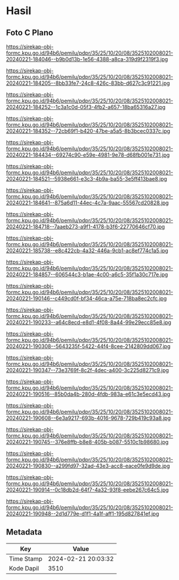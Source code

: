 # Hasil

## Foto C Plano

https://sirekap-obj-formc.kpu.go.id/94b6/pemilu/pdpr/35/25/10/20/08/3525102008021-20240221-184046--b9b0d13b-1e56-4388-a8ca-319d9f2319f3.jpg

https://sirekap-obj-formc.kpu.go.id/94b6/pemilu/pdpr/35/25/10/20/08/3525102008021-20240221-184205--8bb33fe7-24c8-426c-83bb-d627c3c91221.jpg

https://sirekap-obj-formc.kpu.go.id/94b6/pemilu/pdpr/35/25/10/20/08/3525102008021-20240221-184252--1c3a1c0d-05f3-4fb2-a657-18ba65316a27.jpg

https://sirekap-obj-formc.kpu.go.id/94b6/pemilu/pdpr/35/25/10/20/08/3525102008021-20240221-184352--72cb69f1-b420-47be-a5a5-8b3bcec0337c.jpg

https://sirekap-obj-formc.kpu.go.id/94b6/pemilu/pdpr/35/25/10/20/08/3525102008021-20240221-184434--69274c90-e59e-4981-9e78-d68fb001e731.jpg

https://sirekap-obj-formc.kpu.go.id/94b6/pemilu/pdpr/35/25/10/20/08/3525102008021-20240221-184521--5938e661-e3c3-4b9a-ba55-3e5ff413bae8.jpg

https://sirekap-obj-formc.kpu.go.id/94b6/pemilu/pdpr/35/25/10/20/08/3525102008021-20240221-184641--875a6d11-44ec-4c7a-9aac-55567cd20828.jpg

https://sirekap-obj-formc.kpu.go.id/94b6/pemilu/pdpr/35/25/10/20/08/3525102008021-20240221-184718--7aaeb273-a9f1-4178-b3f6-22770646cf70.jpg

https://sirekap-obj-formc.kpu.go.id/94b6/pemilu/pdpr/35/25/10/20/08/3525102008021-20240221-185738--e8c422cb-4a32-446a-9cb1-ac8ef774c1a5.jpg

https://sirekap-obj-formc.kpu.go.id/94b6/pemilu/pdpr/35/25/10/20/08/3525102008021-20240221-184857--606544c3-b1ae-4c00-a6c5-35f1a30c717e.jpg

https://sirekap-obj-formc.kpu.go.id/94b6/pemilu/pdpr/35/25/10/20/08/3525102008021-20240221-190146--c449cd0f-bf34-46ca-a75e-718ba8ec2cfc.jpg

https://sirekap-obj-formc.kpu.go.id/94b6/pemilu/pdpr/35/25/10/20/08/3525102008021-20240221-190233--a64c8ecd-e8d1-4f08-8a44-99e29ecc85e8.jpg

https://sirekap-obj-formc.kpu.go.id/94b6/pemilu/pdpr/35/25/10/20/08/3525102008021-20240221-190308--5643235f-5422-44f4-8cee-2142809dd067.jpg

https://sirekap-obj-formc.kpu.go.id/94b6/pemilu/pdpr/35/25/10/20/08/3525102008021-20240221-190347--73e3769f-8c2f-4dec-a400-3c225d8271c9.jpg

https://sirekap-obj-formc.kpu.go.id/94b6/pemilu/pdpr/35/25/10/20/08/3525102008021-20240221-190516--85b0da4b-280d-4fdb-983a-e61c3e5ecd43.jpg

https://sirekap-obj-formc.kpu.go.id/94b6/pemilu/pdpr/35/25/10/20/08/3525102008021-20240221-190608--6e3a9217-693b-4016-9678-729b419c93a8.jpg

https://sirekap-obj-formc.kpu.go.id/94b6/pemilu/pdpr/35/25/10/20/08/3525102008021-20240221-190745--376e8ffb-b8e8-405b-b087-5510c1b98680.jpg

https://sirekap-obj-formc.kpu.go.id/94b6/pemilu/pdpr/35/25/10/20/08/3525102008021-20240221-190830--a299fd97-32ad-43e3-acc8-eace0fe9d9de.jpg

https://sirekap-obj-formc.kpu.go.id/94b6/pemilu/pdpr/35/25/10/20/08/3525102008021-20240221-190914--0c18db2d-64f7-4a32-93f8-eebe267c64c5.jpg

https://sirekap-obj-formc.kpu.go.id/94b6/pemilu/pdpr/35/25/10/20/08/3525102008021-20240221-190948--2d1d779e-d1f1-4a1f-aff1-195d827841ef.jpg


## Metadata

| Key        | Value               |
| ---------- | ------------------- |
| Time Stamp | 2024-02-21 20:03:32 |
| Kode Dapil | 3510                |



